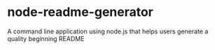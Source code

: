 # node-readme-generator
A command line application using node.js that helps users generate a quality beginning README
